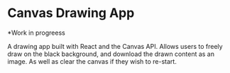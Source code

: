 # Canvas Drawing App

\*Work in progreess

A drawing app built with React and the Canvas API. Allows users to freely draw on the black background, and download the drawn content as an image. As well as clear the canvas if they wish to re-start.
